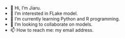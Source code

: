 - 👋 Hi, I’m Jiaru.
- 👀 I’m interested in FLake model.
- 🌱 I’m currently learning Python and R programming.
- 💞️ I’m looking to collaborate on models.
- 📫 How to reach me: my email address.

<!---
jiaru997/jiaru997 is a ✨ special ✨ repository because its `README.md` (this file) appears on your GitHub profile.
You can click the Preview link to take a look at your changes.
--->
